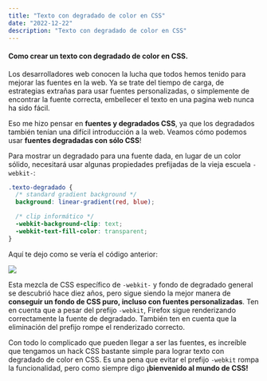 ```yaml
---
title: "Texto con degradado de color en CSS"
date: "2022-12-22"
description: "Texto con degradado de color en CSS"
---
```


#### Como crear un texto con degradado de color en CSS.

Los desarrolladores web conocen la lucha que todos hemos tenido para mejorar las fuentes en la web. Ya se trate del tiempo de carga, de estrategias extrañas para usar fuentes personalizadas, o simplemente de encontrar la fuente correcta, embellecer el texto en una pagina web nunca ha sido fácil.

Eso me hizo pensar en **fuentes y degradados CSS**, ya que los degradados también tenían una difícil introducción a la web. Veamos cómo podemos usar **fuentes degradadas con sólo CSS**!

Para mostrar un degradado para una fuente dada, en lugar de un color sólido, necesitará usar algunas propiedades prefijadas de la vieja escuela `-webkit-`:

```css
.texto-degradado {
  /* standard gradient background */
  background: linear-gradient(red, blue);

  /* clip informático */
  -webkit-background-clip: text;
  -webkit-text-fill-color: transparent;
}
```

Aquí te dejo como se vería el código anterior:

![](/assets/blog/ejemplo-de-texto-con-degradado-en-css.jpg)



Esta mezcla de CSS específico de `-webkit-` y fondo de degradado general se descubrió hace diez años, pero sigue siendo la mejor manera de **conseguir un fondo de CSS puro, incluso con fuentes personalizadas**. Ten en cuenta que a pesar del prefijo `-webkit`, Firefox sigue renderizando correctamente la fuente de degradado. También ten en cuenta que la eliminación del prefijo rompe el renderizado correcto.

Con todo lo complicado que pueden llegar a ser las fuentes, es increíble que tengamos un hack CSS bastante simple para lograr texto con degradado de color en CSS. Es una pena que evitar el prefijo `-webkit` rompa la funcionalidad, pero como siempre digo **¡bienvenido al mundo de CSS!**
